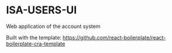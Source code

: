 # ISA-USERS-UI

Web application of the account system

Built with the template: https://github.com/react-boilerplate/react-boilerplate-cra-template